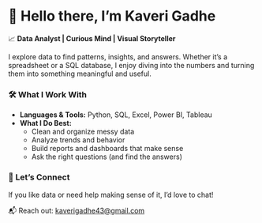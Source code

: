 # 👋 Hello there, I’m Kaveri Gadhe

📈 **Data Analyst | Curious Mind | Visual Storyteller**

I explore data to find patterns, insights, and answers. Whether it’s a spreadsheet or a SQL database, I enjoy diving into the numbers and turning them into something meaningful and useful.

### 🛠️ What I Work With
- **Languages & Tools:** Python, SQL, Excel, Power BI, Tableau
- **What I Do Best:**
  - Clean and organize messy data
  - Analyze trends and behavior
  - Build reports and dashboards that make sense
  - Ask the right questions (and find the answers)


### 🤝 Let’s Connect
If you like data or need help making sense of it, I’d love to chat!

📬 Reach out: kaverigadhe43@gmail.com  



<!---
Kaveri2903/Kaveri2903 is a ✨ special ✨ repository because its `README.md` (this file) appears on your GitHub profile.
You can click the Preview link to take a look at your changes.
--->
